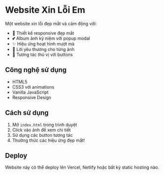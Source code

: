 # Website Xin Lỗi Em

Một website xin lỗi đẹp mắt và cảm động với:

- 🎨 Thiết kế responsive đẹp mắt
- 💕 Album ảnh kỷ niệm với popup modal
- ✨ Hiệu ứng hoạt hình mượt mà
- 💌 Lời yêu thương cho từng ảnh
- 🎯 Tương tác thú vị với buttons

## Công nghệ sử dụng

- HTML5
- CSS3 với animations
- Vanilla JavaScript
- Responsive Design

## Cách sử dụng

1. Mở `index.html` trong trình duyệt
2. Click vào ảnh để xem chi tiết
3. Sử dụng các button tương tác
4. Thưởng thức các hiệu ứng đẹp mắt!

## Deploy

Website này có thể deploy lên Vercel, Netlify hoặc bất kỳ static hosting nào.

